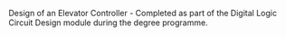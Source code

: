 Design of an Elevator Controller - Completed as part of the Digital Logic Circuit Design module during the degree programme. 
